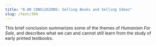 ```yaml
---
title: "8.00 CONCLUSIONS: Selling Books and Selling Ideas"
slug: /text/394
---
```

This brief conclusion summarizes some of the themes of <em>Humanism For Sale</em>, and describes what we can and cannot still learn from the study of early printed textbooks.
